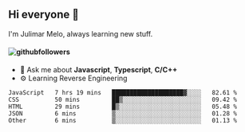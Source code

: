 ## Hi everyone 👋

I'm Julimar Melo, always learning new stuff.

#### ![githubfollowers](https://img.shields.io/github/followers/thamelodev?logo=Github&style=social)

- 💬 Ask me about **Javascript**, **Typescript**, **C/C++**
-  ⚙️ Learning Reverse Engineering

<!--START_SECTION:waka-->
```text
JavaScript   7 hrs 19 mins   ████████████████████▓░░░░   82.61 % 
CSS          50 mins         ██▒░░░░░░░░░░░░░░░░░░░░░░   09.42 % 
HTML         29 mins         █▒░░░░░░░░░░░░░░░░░░░░░░░   05.48 % 
JSON         6 mins          ▒░░░░░░░░░░░░░░░░░░░░░░░░   01.28 % 
Other        6 mins          ▒░░░░░░░░░░░░░░░░░░░░░░░░   01.13 % 
```
<!--END_SECTION:waka-->
